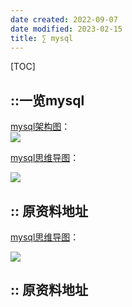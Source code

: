 ```yaml
---
date created: 2022-09-07
date modified: 2023-02-15
title: ∑ mysql
---
```


[TOC]

## ::一览mysql

[mysql架构图](https://www.processon.com/diagraming/6098b801637689782cc1f2d4)：  
![](http://image.clickear.top/mysql%E6%9E%B6%E6%9E%84%E5%9B%BE_%E6%95%B4%E7%90%86%E7%89%88.png)

[mysql思维导图](https://www.processon.com/mindmap/6096150f637689782cbc516d)：

![](http://image.clickear.top/mysql.png)

## :: 原资料地址

[mysql思维导图](https://www.processon.com/mindmap/6096150f637689782cbc516d)：

![](http://image.clickear.top/mysql.png)

## :: 原资料地址
